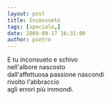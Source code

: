 ```yaml
---
layout: post
title: Inconsueto
tags: [speciale,]
date: 2009-09-17 16:31:00
author: pietro
---
```

E tu inconsueto e schivo<br/>nell'albore nascosto<br/>dall'affettuosa passione nascondi<br/>rivolto l'abbraccio<br/>agli errori più immondi.
